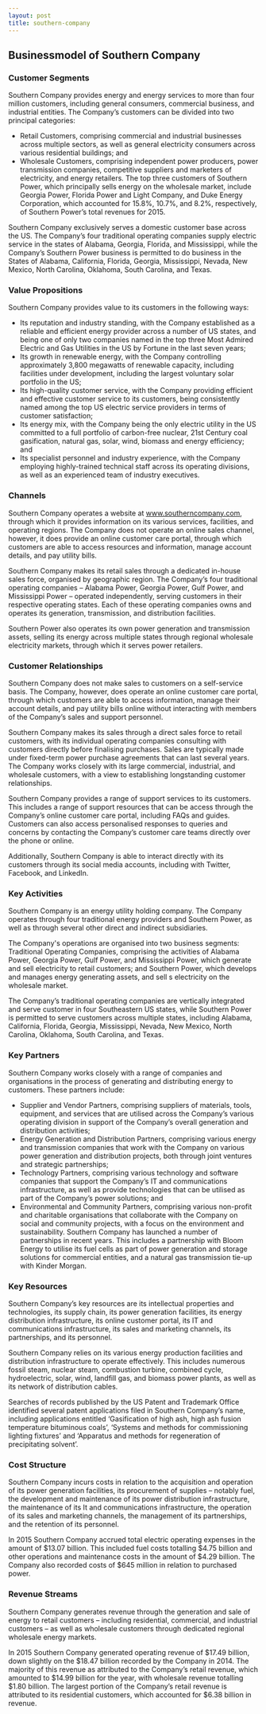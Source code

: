 ```yaml
---
layout: post
title: southern-company
---
```


Businessmodel of Southern Company
----------------------------------

### Customer Segments

Southern Company provides energy and energy services to more than four million customers, including general consumers, commercial business, and industrial entities. The Company’s customers can be divided into two principal categories:

 * Retail Customers, comprising commercial and industrial businesses across multiple sectors, as well as general electricity consumers across various residential buildings; and
* Wholesale Customers, comprising independent power producers, power transmission companies, competitive suppliers and marketers of electricity, and energy retailers.
 The top three customers of Southern Power, which principally sells energy on the wholesale market, include Georgia Power, Florida Power and Light Company, and Duke Energy Corporation, which accounted for 15.8%, 10.7%, and 8.2%, respectively, of Southern Power’s total revenues for 2015.

Southern Company exclusively serves a domestic customer base across the US. The Company’s four traditional operating companies supply electric service in the states of Alabama, Georgia, Florida, and Mississippi, while the Company’s Southern Power business is permitted to do business in the States of Alabama, California, Florida, Georgia, Mississippi, Nevada, New Mexico, North Carolina, Oklahoma, South Carolina, and Texas.

### Value Propositions

Southern Company provides value to its customers in the following ways:

 * Its reputation and industry standing, with the Company established as a reliable and efficient energy provider across a number of US states, and being one of only two companies named in the top three Most Admired Electric and Gas Utilities in the US by Fortune in the last seven years;
* Its growth in renewable energy, with the Company controlling approximately 3,800 megawatts of renewable capacity, including facilities under development, including the largest voluntary solar portfolio in the US;
* Its high-quality customer service, with the Company providing efficient and effective customer service to its customers, being consistently named among the top US electric service providers in terms of customer satisfaction;
* Its energy mix, with the Company being the only electric utility in the US committed to a full portfolio of carbon-free nuclear, 21st Century coal gasification, natural gas, solar, wind, biomass and energy efficiency; and
* Its specialist personnel and industry experience, with the Company employing highly-trained technical staff across its operating divisions, as well as an experienced team of industry executives.
 ### Channels

Southern Company operates a website at www.southerncompany.com, through which it provides information on its various services, facilities, and operating regions. The Company does not operate an online sales channel, however, it does provide an online customer care portal, through which customers are able to access resources and information, manage account details, and pay utility bills.

Southern Company makes its retail sales through a dedicated in-house sales force, organised by geographic region. The Company’s four traditional operating companies – Alabama Power, Georgia Power, Gulf Power, and Mississippi Power – operated independently, serving customers in their respective operating states. Each of these operating companies owns and operates its generation, transmission, and distribution facilities.

Southern Power also operates its own power generation and transmission assets, selling its energy across multiple states through regional wholesale electricity markets, through which it serves power retailers.

### Customer Relationships

Southern Company does not make sales to customers on a self-service basis. The Company, however, does operate an online customer care portal, through which customers are able to access information, manage their account details, and pay utility bills online without interacting with members of the Company’s sales and support personnel.

Southern Company makes its sales through a direct sales force to retail customers, with its individual operating companies consulting with customers directly before finalising purchases. Sales are typically made under fixed-term power purchase agreements that can last several years. The Company works closely with its large commercial, industrial, and wholesale customers, with a view to establishing longstanding customer relationships.

Southern Company provides a range of support services to its customers. This includes a range of support resources that can be access through the Company’s online customer care portal, including FAQs and guides. Customers can also access personalised responses to queries and concerns by contacting the Company’s customer care teams directly over the phone or online.

Additionally, Southern Company is able to interact directly with its customers through its social media accounts, including with Twitter, Facebook, and LinkedIn.

### Key Activities

Southern Company is an energy utility holding company. The Company operates through four traditional energy providers and Southern Power, as well as through several other direct and indirect subsidiaries.

The Company's operations are organised into two business segments: Traditional Operating Companies, comprising the activities of Alabama Power, Georgia Power, Gulf Power, and Mississippi Power, which generate and sell electricity to retail customers; and Southern Power, which develops and manages energy generating assets, and sell s electricity on the wholesale market.

The Company’s traditional operating companies are vertically integrated and serve customer in four Southeastern US states, while Southern Power is permitted to serve customers across multiple states, including Alabama, California, Florida, Georgia, Mississippi, Nevada, New Mexico, North Carolina, Oklahoma, South Carolina, and Texas.

### Key Partners

Southern Company works closely with a range of companies and organisations in the process of generating and distributing energy to customers. These partners include:

 * Supplier and Vendor Partners, comprising suppliers of materials, tools, equipment, and services that are utilised across the Company’s various operating division in support of the Company’s overall generation and distribution activities;
* Energy Generation and Distribution Partners, comprising various energy and transmission companies that work with the Company on various power generation and distribution projects, both through joint ventures and strategic partnerships;
* Technology Partners, comprising various technology and software companies that support the Company’s IT and communications infrastructure, as well as provide technologies that can be utilised as part of the Company’s power solutions; and
* Environmental and Community Partners, comprising various non-profit and charitable organisations that collaborate with the Company on social and community projects, with a focus on the environment and sustainability.
 Southern Company has launched a number of partnerships in recent years. This includes a partnership with Bloom Energy to utilise its fuel cells as part of power generation and storage solutions for commercial entities, and a natural gas transmission tie-up with Kinder Morgan.

### Key Resources

Southern Company’s key resources are its intellectual properties and technologies, its supply chain, its power generation facilities, its energy distribution infrastructure, its online customer portal, its IT and communications infrastructure, its sales and marketing channels, its partnerships, and its personnel.

Southern Company relies on its various energy production facilities and distribution infrastructure to operate effectively. This includes numerous fossil steam, nuclear steam, combustion turbine, combined cycle, hydroelectric, solar, wind, landfill gas, and biomass power plants, as well as its network of distribution cables.

Searches of records published by the US Patent and Trademark Office identified several patent applications filed in Southern Company’s name, including applications entitled ‘Gasification of high ash, high ash fusion temperature bituminous coals’, ‘Systems and methods for commissioning lighting fixtures’ and ‘Apparatus and methods for regeneration of precipitating solvent’.

### Cost Structure

Southern Company incurs costs in relation to the acquisition and operation of its power generation facilities, its procurement of supplies – notably fuel, the development and maintenance of its power distribution infrastructure, the maintenance of its It and communications infrastructure, the operation of its sales and marketing channels, the management of its partnerships, and the retention of its personnel.

In 2015 Southern Company accrued total electric operating expenses in the amount of $13.07 billion. This included fuel costs totalling $4.75 billion and other operations and maintenance costs in the amount of $4.29 billion. The Company also recorded costs of $645 million in relation to purchased power.

### Revenue Streams

Southern Company generates revenue through the generation and sale of energy to retail customers – including residential, commercial, and industrial customers – as well as wholesale customers through dedicated regional wholesale energy markets.

In 2015 Southern Company generated operating revenue of $17.49 billion, down slightly on the $18.47 billion recorded by the Company in 2014. The majority of this revenue as attributed to the Company’s retail revenue, which amounted to $14.99 billion for the year, with wholesale revenue totalling $1.80 billion. The largest portion of the Company’s retail revenue is attributed to its residential customers, which accounted for $6.38 billion in revenue.
